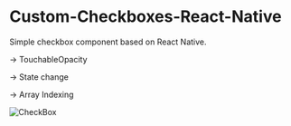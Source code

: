 # Custom-Checkboxes-React-Native

Simple checkbox component based on React Native.

 -> TouchableOpacity

 -> State change
	
 -> Array Indexing
 
 



![CheckBox](https://user-images.githubusercontent.com/6941627/28029190-d5f790b4-65bc-11e7-9175-29647d70d070.png)
